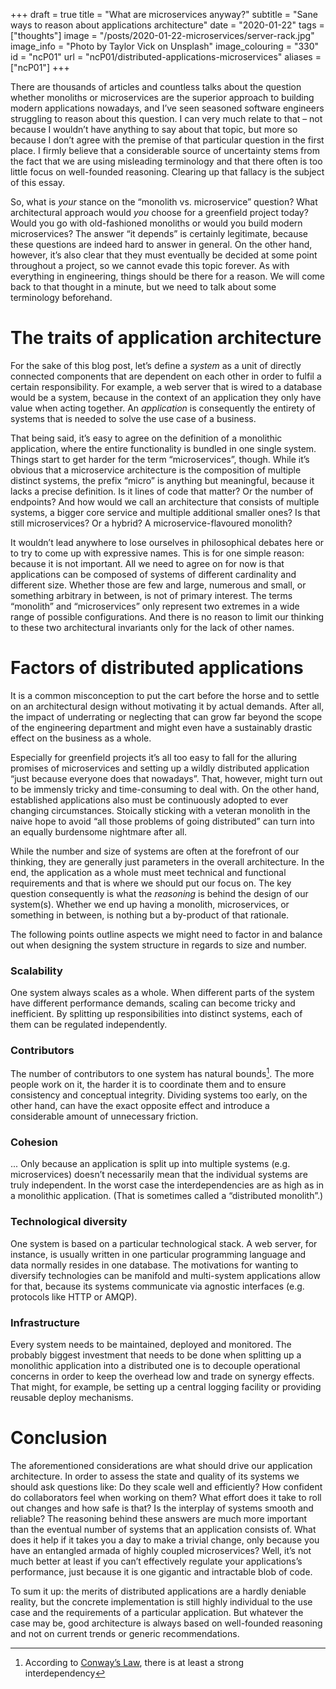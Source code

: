 +++
draft = true
title = "What are microservices anyway?"
subtitle = "Sane ways to reason about applications architecture"
date = "2020-01-22"
tags = ["thoughts"]
image = "/posts/2020-01-22-microservices/server-rack.jpg"
image_info = "Photo by Taylor Vick on Unsplash"
image_colouring = "330"
id = "ncP01"
url = "ncP01/distributed-applications-microservices"
aliases = ["ncP01"]
+++

There are thousands of articles and countless talks about the question whether monoliths or microservices are the superior approach to building modern applications nowadays, and I’ve seen seasoned software engineers struggling to reason about this question. I can very much relate to that – not because I wouldn’t have anything to say about that topic, but more so because I don’t agree with the premise of that particular question in the first place. I firmly believe that a considerable source of uncertainty stems from the fact that we are using misleading terminology and that there often is too little focus on well-founded reasoning. Clearing up that fallacy is the subject of this essay.

So, what is *your* stance on the “monolith vs. microservice” question? What architectural approach would *you* choose for a greenfield project today? Would you go with old-fashioned monoliths or would you build modern microservices? The answer “it depends” is certainly legitimate, because these questions are indeed hard to answer in general. On the other hand, however, it’s also clear that they must eventually be decided at some point throughout a project, so we cannot evade this topic forever. As with everything in engineering, things should be there for a reason. We will come back to that thought in a minute, but we need to talk about some terminology beforehand.

# The traits of application architecture

For the sake of this blog post, let’s define a *system* as a unit of directly connected components that are dependent on each other in order to fulfil a certain responsibility. For example, a web server that is wired to a database would be a system, because in the context of an application they only have value when acting together. An *application* is consequently the entirety of systems that is needed to solve the use case of a business.

That being said, it’s easy to agree on the definition of a monolithic application, where the entire functionality is bundled in one single system. Things start to get harder for the term “microservices”, though. While it’s obvious that a microservice architecture is the composition of multiple distinct systems, the prefix “micro” is anything but meaningful, because it lacks a precise definition. Is it lines of code that matter? Or the number of endpoints? And how would we call an architecture that consists of multiple systems, a bigger core service and multiple additional smaller ones? Is that still microservices? Or a hybrid? A microservice-flavoured monolith?

It wouldn’t lead anywhere to lose ourselves in philosophical debates here or to try to come up with expressive names. This is for one simple reason: because it is not important. All we need to agree on for now is that applications can be composed of systems of different cardinality and different size. Whether those are few and large, numerous and small, or something arbitrary in between, is not of primary interest. The terms “monolith” and “microservices” only represent two extremes in a wide range of possible configurations. And there is no reason to limit our thinking to these two architectural invariants only for the lack of other names.

# Factors of distributed applications

It is a common misconception to put the cart before the horse and to settle on an architectural design without motivating it by actual demands. After all, the impact of underrating or neglecting that can grow far beyond the scope of the engineering department and might even have a sustainably drastic effect on the business as a whole.

Especially for greenfield projects it’s all too easy to fall for the alluring promises of microservices and setting up a wildly distributed application “just because everyone does that nowadays”. That, however, might turn out to be immensly tricky and time-consuming to deal with. On the other hand, established applications also must be continuously adopted to ever changing circumstances. Stoically sticking with a veteran monolith in the naive hope to avoid “all those problems of going distributed” can turn into an equally burdensome nightmare after all.

While the number and size of systems are often at the forefront of our thinking, they are generally just parameters in the overall architecture. In the end, the application as a whole must meet technical and functional requirements and that is where we should put our focus on. The key question consequently is what the *reasoning* is behind the design of our system(s). Whether we end up having a monolith, microservices, or something in between, is nothing but a by-product of that rationale.

The following points outline aspects we might need to factor in and balance out when designing the system structure in regards to size and number.

### Scalability
One system always scales as a whole. When different parts of the system have different performance demands, scaling can become tricky and inefficient. By splitting up responsibilities into distinct systems, each of them can be regulated independently.

### Contributors
The number of contributors to one system has natural bounds[^1]. The more people work on it, the harder it is to coordinate them and to ensure consistency and conceptual integrity. Dividing systems too early, on the other hand, can have the exact opposite effect and introduce a considerable amount of unnecessary friction.

### Cohesion
...
Only because an application is split up into multiple systems (e.g. microservices) doesn’t necessarily mean that the individual systems are truly independent. In the worst case the interdependencies are as high as in a monolithic application. (That is sometimes called a “distributed monolith”.)

### Technological diversity
One system is based on a particular technological stack. A web server, for instance, is usually written in one particular programming language and data normally resides in one database. The motivations for wanting to diversify technologies can be manifold and multi-system applications allow for that, because its systems communicate via agnostic interfaces (e.g. protocols like HTTP or AMQP).

### Infrastructure
Every system needs to be maintained, deployed and monitored. The probably biggest investment that needs to be done when splitting up a monolithic application into a distributed one is to decouple operational concerns in order to keep the overhead low and trade on synergy effects. That might, for example, be setting up a central logging facility or providing reusable deploy mechanisms.

# Conclusion

The aforementioned considerations are what should drive our application architecture. In order to assess the state and quality of its systems we should ask questions like: Do they scale well and efficiently? How confident do collaborators feel when working on them? What effort does it take to roll out changes and how safe is that? Is the interplay of systems smooth and reliable? The reasoning behind these answers are much more important than the eventual number of systems that an application consists of. What does it help if it takes you a day to make a trivial change, only because you have an entangled armada of highly coupled microservices? Well, it’s not much better at least if you can’t effectively regulate your applications’s performance, just because it is one gigantic and intractable blob of code.

To sum it up: the merits of distributed applications are a hardly deniable reality, but the concrete implementation is still highly individual to the use case and the requirements of a particular application. But whatever the case may be, good architecture is always based on well-founded reasoning and not on current trends or generic recommendations.


[^1]: According to [Conway’s Law](https://en.wikipedia.org/wiki/Conway%27s_law), there is at least a strong interdependency
